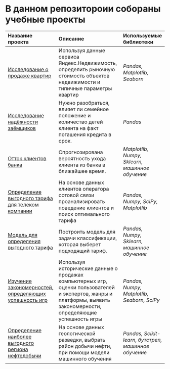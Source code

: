 # В данном репозитороии собораны учебные проекты

| Название проекта | Описание | Используемые библиотеки | 
| :---------------------- | :---------------------- | :---------------------- |
| [Исследование о продаже квартир](https://github.com/VlaTz/My_study_projects/tree/main/apartments_for_sale) | Используя данные сервиса Яндекс.Недвижимость, определить рыночную стоимость объектов недвижимости и типичные параметры квартир| *Pandas, Matplotlib, Seaborn* |
|[Исследование надёжности заёмщиков](https://github.com/VlaTz/My_study_projects/tree/main/borrower_research)|Нужно разобраться, влияет ли семейное положение и количество детей клиента на факт погашения кредита в срок.|*Pandas*|
|[Отток клиентов банка](https://github.com/VlaTz/My_study_projects/tree/main/customer_outflow)|Спрогнозирована вероятность ухода клиента из банка в ближайшее время.| *Matplotlib, Numpy, Sklearn, машинное обучение*|
|[Определение выгодного тарифа для телеком компании](https://github.com/VlaTz/My_study_projects/tree/main/tariff_definition)|На основе данных клиентов оператора сотовой связи проанализировать поведение клиентов и поиск оптимального тарифа|*Pandas, Numpy, SciPy, Matplotlib*|
|[Модель для определения выгодного тарифа](https://github.com/VlaTz/My_study_projects/tree/main/recommendation_of_tariffs)|Построить модель для задачи классификации, которая выберет подходящий тариф.|*Pandas, Numpy, Sklearn, машинное обучение*|
|[Изучение закономерностей, определяющих успешность игр](https://github.com/VlaTz/My_study_projects/tree/main/the_success_of_the_game)|Используя исторические данные о продажах компьютерных игр, оценки пользователей и экспертов, жанры и платформы, выявить закономерности, определяющие успешность игры|*Pandas, Numpy, Matplotlib, Seaborn, SciPy*|
|[Определение наиболее выгодного региона нефтедобычи](https://github.com/VlaTz/My_study_projects/tree/main/location_for_the_boreholes)|На основе данных геологической разведки, выбрать район добычи нефти, при помощи модели машинного обучения|*Pandas, Scikit-learn, бутстреп, машинное обучение*|

